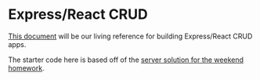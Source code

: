 # Express/React CRUD

[This document](https://paper.dropbox.com/doc/Express-React-CRUD--ATDxYCli3NME7Kn9lPnlPxoTAg-AqfsznbhmIIlQ7he3flGe) will be our living reference for building Express/React CRUD apps.

The starter code here is based off of the [server solution for the weekend homework](https://git.generalassemb.ly/wdi-nyc-octonion/express-react-one-model-hw/tree/server-solution-jsm).
